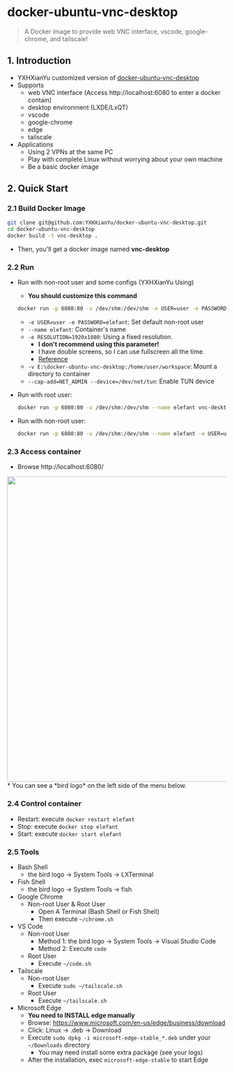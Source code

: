 # docker-ubuntu-vnc-desktop

> A Docker image to provide web VNC interface, vscode, google-chrome, and tailscale!

## 1. Introduction

* YXHXianYu customized version of [docker-ubuntu-vnc-desktop](https://github.com/fcwu/docker-ubuntu-vnc-desktop)
* Supports
  * web VNC interface (Access http://localhost:6080 to enter a docker contain)
  * desktop environment (LXDE/LxQT)
  * vscode
  * google-chrome
  * edge
  * tailscale
* Applications
  * Using 2 VPNs at the same PC
  * Play with complete Linux without worrying about your own machine
  * Be a basic docker image

## 2. Quick Start

### 2.1 Build Docker Image

```bash
git clone git@github.com:YXHXianYu/docker-ubuntu-vnc-desktop.git
cd docker-ubuntu-vnc-desktop
docker build -t vnc-desktop .
```

* Then, you'll get a docker image named **vnc-desktop**

### 2.2 Run 

* Run with non-root user and some configs (YXHXianYu Using)
  * **You should customize this command**
  ```bash
  docker run -p 6080:80 -v /dev/shm:/dev/shm -e USER=user -e PASSWORD=elefant --name elefant -e RESOLUTION=1920x1080 -v E:\docker-ubuntu-vnc-desktop:/home/user/workspace --cap-add=NET_ADMIN --device=/dev/net/tun vnc-desktop
  ```
  * `-e USER=user -e PASSWORD=elefant`: Set default non-root user
  * `--name elefant`: Container's name
  * `-e RESOLUTION=1920x1080`: Using a fixed resolution.
    * **I don't recommend using this parameter!**
    * I have double screens, so I can use fullscreen all the time.
    * [Reference](https://github.com/fcwu/docker-ubuntu-vnc-desktop?tab=readme-ov-file#screen-resolution)
  * `-v E:\docker-ubuntu-vnc-desktop:/home/user/workspace`: Mount a directory to container
  * `--cap-add=NET_ADMIN --device=/dev/net/tun`: Enable TUN device

* Run with root user:
  ```bash
  docker run -p 6080:80 -v /dev/shm:/dev/shm --name elefant vnc-desktop
  ```

* Run with non-root user:
  ```bash
  docker run -p 6080:80 -v /dev/shm:/dev/shm --name elefant -e USER=user -e PASSWORD=password vnc-desktop
  ```

### 2.3 Access container

* Browse http://localhost:6080/
<img src="https://raw.github.com/fcwu/docker-ubuntu-vnc-desktop/master/screenshots/lxde.png?v1" width=700/>
* You can see a *bird logo* on the left side of the menu below.

### 2.4 Control container

* Restart: execute `docker restart elefant`
* Stop: execute `docker stop elefant`
* Start: execute `docker start elefant`

### 2.5 Tools

* Bash Shell
  * the bird logo -> System Tools -> LXTerminal
* Fish Shell
  * the bird logo -> System Tools -> fish
* Google Chrome
  * Non-root User & Root User
    * Open A Terminal (Bash Shell or Fish Shell)
    * Then execute `~/chrome.sh`
* VS Code
  * Non-root User
    * Method 1: the bird logo -> System Tools -> Visual Studio Code
    * Method 2: Execute `code`
  * Root User
    * Execute `~/code.sh`
* Tailscale
  * Non-root User
    * Execute `sudo ~/tailscale.sh`
  * Root User
    * Execute `~/tailscale.sh`
* Microsoft Edge
  * **You need to INSTALL edge manually**
  * Browse: https://www.microsoft.com/en-us/edge/business/download
  * Click: Linux -> .deb -> Download
  * Execute `sudo dpkg -i microsoft-edge-stable_*.deb` under your `~/Downloads`  directory
    * You may need install some extra package (see your logs)
  * After the installation, exec `microsoft-edge-stable` to start Edge